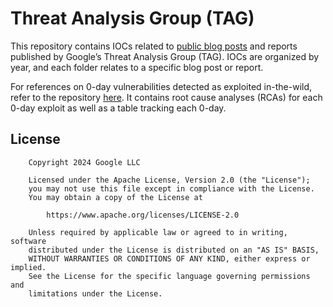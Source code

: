 # Threat Analysis Group (TAG)

This repository contains IOCs related to [public blog posts](https://blog.google/threat-analysis-group/) and reports published by Google’s Threat Analysis Group (TAG). 
IOCs are organized by year, and each folder relates to a specific blog post or report. 

For references on 0-day vulnerabilities detected as exploited in-the-wild, refer to the repository [here](https://github.com/googleprojectzero/0days-in-the-wild). It contains root cause analyses (RCAs) for each 0-day exploit as well as a table tracking each 0-day.

## License
```
    Copyright 2024 Google LLC

    Licensed under the Apache License, Version 2.0 (the "License");
    you may not use this file except in compliance with the License.
    You may obtain a copy of the License at

        https://www.apache.org/licenses/LICENSE-2.0

    Unless required by applicable law or agreed to in writing, software
    distributed under the License is distributed on an "AS IS" BASIS,
    WITHOUT WARRANTIES OR CONDITIONS OF ANY KIND, either express or implied.
    See the License for the specific language governing permissions and
    limitations under the License.
```
